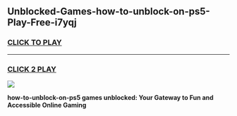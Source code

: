 
## Unblocked-Games-how-to-unblock-on-ps5-Play-Free-i7yqj
<h3>
<a href="https://premium76.site?title=how-to-unblock-on-ps5&ref=12A">CLICK TO PLAY</a></h3>
<hr>

<h3>
<a href="https://premium76.site?title=how-to-unblock-on-ps5&ref=12A">CLICK 2 PLAY</a>
  
</h3>

<a href="https://premium76.site?title=how-to-unblock-on-ps5&ref=12A"><img src="https://clearcache.store/games.png"></a>


**how-to-unblock-on-ps5 games unblocked: Your Gateway to Fun and Accessible Online Gaming**
